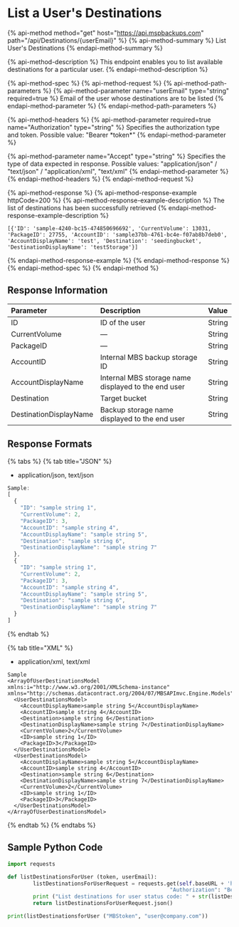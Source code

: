 # List a User's Destinations

{% api-method method="get" host="https://api.mspbackups.com" path="/api/Destinations/{userEmail}" %}
{% api-method-summary %}
List User's Destinations
{% endapi-method-summary %}

{% api-method-description %}
This endpoint enables you to list available destinations for a particular user.
{% endapi-method-description %}

{% api-method-spec %}
{% api-method-request %}
{% api-method-path-parameters %}
{% api-method-parameter name="userEmail" type="string" required=true %}
Email of the user whose destinations are to be listed
{% endapi-method-parameter %}
{% endapi-method-path-parameters %}

{% api-method-headers %}
{% api-method-parameter required=true name="Authorization" type="string" %}
Specifies the authorization type and token. Possible value: "Bearer \*token\*"
{% endapi-method-parameter %}

{% api-method-parameter name="Accept" type="string" %}
Specifies the type of data expected in response. Possible values: "application/json" / "text/json" / "application/xml", "text/xml"
{% endapi-method-parameter %}
{% endapi-method-headers %}
{% endapi-method-request %}

{% api-method-response %}
{% api-method-response-example httpCode=200 %}
{% api-method-response-example-description %}
The list of destinations has been successfully retrieved
{% endapi-method-response-example-description %}

```text
[{'ID': 'sample-4240-bc15-474850696692', 'CurrentVolume': 13031, 'PackageID': 27755, 'AccountID': 'sample37bb-4761-bc4e-f07ab8b7deb0', 'AccountDisplayName': 'test', 'Destination': 'seedingbucket', 'DestinationDisplayName': 'testStorage'}]
```
{% endapi-method-response-example %}
{% endapi-method-response %}
{% endapi-method-spec %}
{% endapi-method %}

## Response Information

| Parameter | Description | Value |
| :--- | :--- | :--- |
| ID | ID of the user | String |
| CurrentVolume | — | String |
| PackageID | — | String |
| AccountID | Internal MBS backup storage ID | String |
| AccountDisplayName | Internal MBS storage name displayed to the end user | String |
| Destination | Target bucket | String |
| DestinationDisplayName | Backup storage name displayed to the end user | String |

## Response Formats

{% tabs %}
{% tab title="JSON" %}
* application/json, text/json

```javascript
Sample:
[
  {
    "ID": "sample string 1",
    "CurrentVolume": 2,
    "PackageID": 3,
    "AccountID": "sample string 4",
    "AccountDisplayName": "sample string 5",
    "Destination": "sample string 6",
    "DestinationDisplayName": "sample string 7"
  },
  {
    "ID": "sample string 1",
    "CurrentVolume": 2,
    "PackageID": 3,
    "AccountID": "sample string 4",
    "AccountDisplayName": "sample string 5",
    "Destination": "sample string 6",
    "DestinationDisplayName": "sample string 7"
  }
]
```
{% endtab %}

{% tab title="XML" %}
* application/xml, text/xml

```markup
Sample
<ArrayOfUserDestinationsModel xmlns:i="http://www.w3.org/2001/XMLSchema-instance" xmlns="http://schemas.datacontract.org/2004/07/MBSAPImvc.Engine.Models">
  <UserDestinationsModel>
    <AccountDisplayName>sample string 5</AccountDisplayName>
    <AccountID>sample string 4</AccountID>
    <Destination>sample string 6</Destination>
    <DestinationDisplayName>sample string 7</DestinationDisplayName>
    <CurrentVolume>2</CurrentVolume>
    <ID>sample string 1</ID>
    <PackageID>3</PackageID>
  </UserDestinationsModel>
  <UserDestinationsModel>
    <AccountDisplayName>sample string 5</AccountDisplayName>
    <AccountID>sample string 4</AccountID>
    <Destination>sample string 6</Destination>
    <DestinationDisplayName>sample string 7</DestinationDisplayName>
    <CurrentVolume>2</CurrentVolume>
    <ID>sample string 1</ID>
    <PackageID>3</PackageID>
  </UserDestinationsModel>
</ArrayOfUserDestinationsModel>
```
{% endtab %}
{% endtabs %}

## Sample Python Code

```python
import requests

def listDestinationsForUser (token, userEmail):
        listDestinationsForUserRequest = requests.get(self.baseURL + 'https://api.mspbackups.com/api/Destinations/' + userEmail, headers = {"Accept" : "application/json",
                                                   "Authorization": "Bearer " + token})
        print ("List destinations for user status code: " + str(listDestinationsForUserRequest.status_code) + "\n")
        return listDestinationsForUserRequest.json()

print(listDestinationsforUser ("MBStoken", "user@company.com"))
```

